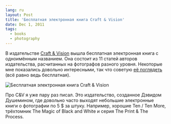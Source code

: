 ```yaml
---
lang: ru
layout: Post
title: 'Бесплатная электронная книга Craft & Vision'
date: Dec 1, 2011
tags:
  - books
  - photography
---
```


В издательстве [Craft & Vision](http://bit.ly/cv-books) вышла бесплатная электронная книга с одноимённым названием. Она состоит из 11 статей авторов издательства, расчитанных на фотографов разного уровня. Некоторые мне показались довольно интересными, так что советую [её поглядеть](http://bit.ly/cv-books) (всё равно ведь бесплатная).

![Бесплатная электронная книга Craft & Vision](upload://craft-and-vision.jpg)

Про C&V я уже пару раз писал. Это издательство, созданное Дэвидом Душемином, где довольно часто выходят небольшие электронные книги о фотографии по 5 $ за штуку. Например, хорошие Ten / Ten More, трёхтомник The Magic of Black and White и серия The Print & The Process.
